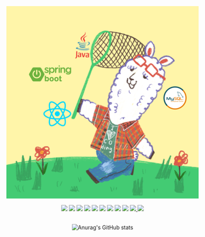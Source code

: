 <div align=center>

 ![avatar](avatar.png)
 <br />
  <div>
  <img src="https://img.shields.io/badge/JAVA-007396?style=for-the-badge&logo=java&logoColor=white">
  <img src="https://img.shields.io/badge/JAVAscript-F7DF1E?style=for-the-badge&logo=javascript&logoColor=white">
  <img src="https://img.shields.io/badge/MySQL-4479A1?style=for-the-badge&logo=MySQL&logoColor=white">
  <img src="https://img.shields.io/badge/Oracle-F80000?style=for-the-badge&logo=Oracle&logoColor=white">
  <img src="https://img.shields.io/badge/Eclipse-2C2255?style=for-the-badge&logo=Eclipse%20IDE&logoColor=white">
  <img src="https://img.shields.io/badge/github-181717?style=for-the-badge&logo=github&logoColor=white">
  <img src="https://img.shields.io/badge/react-61dafb?style=for-the-badge&logo=react&logoColor=white&link=mailto:qhtjd0473@gmail.com">
   <img src="https://img.shields.io/badge/MongoDB-#47A248?style=for-the-badge&logo=MongoDB&logoColor=white">
  <img src="https://img.shields.io/badge/spring boot-6DB33F?style=for-the-badge&logo=spring boot&logoColor=white&link=mailto:qhtjd0473@gmail.com">
  <a href="mailto:qhtjd0473@gmail.com">
    <img src="https://img.shields.io/badge/gmail-EA4335?style=for-the-badge&logo=gmail&logoColor=white&link=mailto:qhtjd0473@gmail.com">
  </a>
  <a href="https://instagram.com/b9__s7">
    <img src="https://img.shields.io/badge/instagram-E4405F?style=for-the-badge&logo=instagram&logoColor=white&link=mailto:qhtjd0473@gmail.com">
  </a>
  </div>
  <br />


  ![Anurag's GitHub stats](https://github-readme-stats.vercel.app/api?username=qhtjd0473&show_icons=true&theme=radical)
